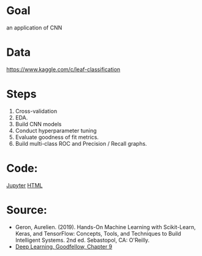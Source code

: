 # Goal
an application of CNN

# Data
https://www.kaggle.com/c/leaf-classification

# Steps
1. Cross-validation
2. EDA.
3. Build CNN models 
4. Conduct hyperparameter tuning
5. Evaluate goodness of fit metrics.
6. Build multi-class ROC and Precision / Recall graphs.

# Code:
[Jupyter](https://github.com/Minjieli6/Supervised-Learning-Of-Filters-Channels-Padding-and-Strides.-Convolutional-Neural-Networks-CNN-/blob/main/ConvolutionalNeuralNetworks_LeafClassification.ipynb)
[HTML](http://htmlpreview.github.io/?https://github.com/Minjieli6/Supervised-Learning-Of-Filters-Channels-Padding-and-Strides.-Convolutional-Neural-Networks-CNN-/blob/main/ConvolutionalNeuralNetworks_LeafClassification.html)

# Source:
- Geron, Aurelien. (2019). Hands-On Machine Learning with Scikit-Learn, Keras, and TensorFlow: Concepts, Tools, and Techniques to Build Intelligent Systems. 2nd ed. Sebastopol, CA: O'Reilly.
- [Deep Learning, Goodfellow, Chapter 9](https://www.deeplearningbook.org/slides/09_conv.pdf)
